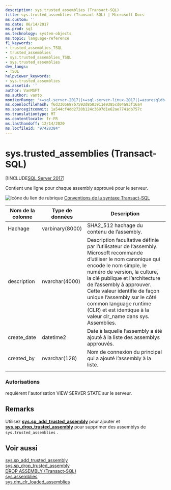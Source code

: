 ```yaml
---
description: sys.trusted_assemblies (Transact-SQL)
title: sys.trusted_assemblies (Transact-SQL) | Microsoft Docs
ms.custom: ''
ms.date: 06/14/2017
ms.prod: sql
ms.technology: system-objects
ms.topic: language-reference
f1_keywords:
- trusted_assemblies_TSQL
- trusted_assemblies
- sys.trusted_assemblies_TSQL
- sys.trusted_assemblies
dev_langs:
- TSQL
helpviewer_keywords:
- sys.trusted_assemblies
ms.assetid: ''
author: VanMSFT
ms.author: vanto
monikerRange: '>=sql-server-2017||>=sql-server-linux-2017||=azuresqldb-mi-current'
ms.openlocfilehash: f6d3305687b7592d8503911e9385cd04a93f16a4
ms.sourcegitcommit: 1a544cf4dd2720b124c3697d1e62ae7741db757c
ms.translationtype: MT
ms.contentlocale: fr-FR
ms.lasthandoff: 12/14/2020
ms.locfileid: "97428384"
---
```

# <a name="systrusted_assemblies-transact-sql"></a>sys.trusted_assemblies (Transact-SQL)  
[!INCLUDE[SQL Server 2017](../../includes/applies-to-version/sqlserver2017.md)]

Contient une ligne pour chaque assembly approuvé pour le serveur.

 ![Icône du lien de rubrique](../../database-engine/configure-windows/media/topic-link.gif "Icône du lien de rubrique") [Conventions de la syntaxe Transact-SQL](../../t-sql/language-elements/transact-sql-syntax-conventions-transact-sql.md)  


|Nom de la colonne |Type de données |Description |
|--- |--- |--- |
|Hachage |varbinary(8000) |SHA2_512 hachage du contenu de l’assembly. |
|description |nvarchar(4000) |Description facultative définie par l’utilisateur de l’assembly. Microsoft recommande d’utiliser le nom canonique qui encode le nom simple, le numéro de version, la culture, la clé publique et l’architecture de l’assembly à approuver. Cette valeur identifie de façon unique l’assembly sur le côté common language runtime (CLR) et est identique à la valeur clr_name dans sys. Assemblies. |
|create_date |datetime2 |Date à laquelle l’assembly a été ajouté à la liste des assemblys approuvés. |
|created_by |nvarchar(128) |Nom de connexion du principal qui a ajouté l’assembly à la liste. |
| | | |

### <a name="permissions"></a>Autorisations  
 requièrent l'autorisation VIEW SERVER STATE sur le serveur.  
 
## <a name="remarks"></a>Remarks  
Utilisez **[sys.sp_add_trusted_assembly](../../relational-databases/system-stored-procedures/sys-sp-add-trusted-assembly-transact-sql.md)** pour ajouter et **[sys.sp_drop_trusted_assembly](../../relational-databases/system-stored-procedures/sys-sp-drop-trusted-assembly-transact-sql.md)** pour supprimer des assemblys de `sys.trusted_assemblies` .

## <a name="see-also"></a>Voir aussi  
  [sys.sp_add_trusted_assembly](../../relational-databases/system-stored-procedures/sys-sp-add-trusted-assembly-transact-sql.md)  
  [sys.sp_drop_trusted_assembly](../../relational-databases/system-stored-procedures/sys-sp-drop-trusted-assembly-transact-sql.md)  
  [DROP ASSEMBLY &#40;Transact-SQL&#41;](../../t-sql/statements/drop-assembly-transact-sql.md)  
  [sys.assemblies](../../relational-databases/system-catalog-views/sys-assemblies-transact-sql.md)  
  [sys.dm_clr_loaded_assemblies](../../relational-databases/system-dynamic-management-views/sys-dm-clr-loaded-assemblies-transact-sql.md)  

